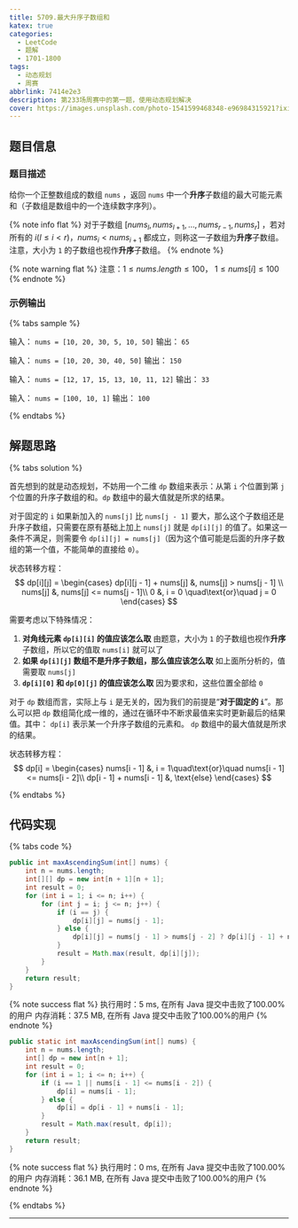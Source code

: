 ```yaml
---
title: 5709.最大升序子数组和
katex: true
categories:
  - LeetCode
  - 题解
  - 1701-1800
tags:
  - 动态规划
  - 周赛
abbrlink: 7414e2e3
description: 第233场周赛中的第一题，使用动态规划解决
cover: https://images.unsplash.com/photo-1541599468348-e96984315921?ixid=MXwxMjA3fDB8MHxwaG90by1wYWdlfHx8fGVufDB8fHw%3D&ixlib=rb-1.2.1&auto=format&fit=crop&w=1310&q=80
---
```


## 题目信息

### 题目描述

给你一个正整数组成的数组 `nums` ，返回 `nums` 中一个**升序**子数组的最大可能元素和（子数组是数组中的一个连续数字序列）。

{% note info flat %}
对于子数组 $[nums_l, nums_{l+1}, \dots, nums_{r-1}, nums_r]$ ，若对所有的 $i(l \le i < r)$，$nums_i < nums_{i+1}$ 都成立，则称这一子数组为**升序**子数组。注意，大小为 `1` 的子数组也视作**升序**子数组。
{% endnote %}

{% note warning flat %}
注意：$1 \le nums.length \le 100$， $1 \le nums[i] \le 100$
{% endnote %}

### 示例输出

{% tabs sample %}
<!-- tab 示例输出1 -->
输入： `nums = [10, 20, 30, 5, 10, 50]`
输出： `65`
<!-- endtab -->

<!-- tab 示例输出2 -->
输入： `nums = [10, 20, 30, 40, 50]`
输出： `150`
<!-- endtab -->

<!-- tab 示例输出3 -->
输入： `nums = [12, 17, 15, 13, 10, 11, 12]`
输出： `33`
<!-- endtab -->

<!-- tab 示例输出4 -->
输入： `nums = [100, 10, 1]`
输出： `100`
<!-- endtab -->
{% endtabs %}

## 解题思路

{% tabs solution %}
<!-- tab 动态规划 -->
首先想到的就是动态规划，不妨用一个二维 `dp` 数组来表示：从第 `i` 个位置到第 `j` 个位置的升序子数组的和。`dp` 数组中的最大值就是所求的结果。
   
对于固定的 `i` 如果新加入的 `nums[j]` 比 `nums[j - 1]` 要大，那么这个子数组还是升序子数组，只需要在原有基础上加上 `nums[j]` 就是 `dp[i][j]` 的值了。如果这一条件不满足，则需要令 `dp[i][j] = nums[j]`（因为这个值可能是后面的升序子数组的第一个值，不能简单的直接给 `0`）。

状态转移方程：
$$
dp[i][j] = 
\begin{cases}
dp[i][j - 1] + nums[j] &, nums[j] > nums[j - 1] \\
nums[j] &, nums[j] <= nums[j - 1]\\
0 &, i = 0 \quad\text{or}\quad j = 0
\end{cases}
$$

需要考虑以下特殊情况：
1. **对角线元素 `dp[i][i]` 的值应该怎么取**
   由题意，大小为 `1` 的子数组也视作**升序**子数组，所以它的值取 `nums[i]` 就可以了
2. **如果 `dp[i][j]` 数组不是升序子数组，那么值应该怎么取**
   如上面所分析的，值需要取 `nums[j]`
3. **`dp[i][0]` 和 `dp[0][j]` 的值应该怎么取**
   因为要求和，这些位置全部给 `0`
<!-- endtab -->

<!-- tab dp数组优化 -->
对于 `dp` 数组而言，实际上与 `i` 是无关的，因为我们的前提是“**对于固定的 `i`**”。那么可以把 `dp` 数组简化成一维的，通过在循环中不断求最值来实时更新最后的结果值。其中： `dp[i]` 表示某一个升序子数组的元素和。 `dp` 数组中的最大值就是所求的结果。

状态转移方程：
$$
dp[i] =
\begin{cases}
nums[i - 1] &, i = 1\quad\text{or}\quad nums[i - 1] <= nums[i - 2]\\
dp[i - 1] + nums[i - 1] &, \text{else}
\end{cases}
$$
<!-- endtab -->
{% endtabs %}

## 代码实现

{% tabs code %}
<!-- tab 动态规划 -->
```java
public int maxAscendingSum(int[] nums) {
    int n = nums.length;
    int[][] dp = new int[n + 1][n + 1];
    int result = 0;
    for (int i = 1; i <= n; i++) {
        for (int j = i; j <= n; j++) {
            if (i == j) {
                dp[i][j] = nums[j - 1];
            } else {
                dp[i][j] = nums[j - 1] > nums[j - 2] ? dp[i][j - 1] + nums[j - 1] : nums[j - 1];
            }
            result = Math.max(result, dp[i][j]);
        }
    }
    return result;
}
```

{% note success flat %}
执行用时：5 ms, 在所有 Java 提交中击败了100.00%的用户
内存消耗：37.5 MB, 在所有 Java 提交中击败了100.00%的用户
{% endnote %}
<!-- endtab -->

<!-- tab dp数组优化 -->
```java
public static int maxAscendingSum(int[] nums) {
    int n = nums.length;
    int[] dp = new int[n + 1];
    int result = 0;
    for (int i = 1; i <= n; i++) {
        if (i == 1 || nums[i - 1] <= nums[i - 2]) {
            dp[i] = nums[i - 1];
        } else {
            dp[i] = dp[i - 1] + nums[i - 1];
        }
        result = Math.max(result, dp[i]);
    }
    return result;
}
```

{% note success flat %}
执行用时：0 ms, 在所有 Java 提交中击败了100.00%的用户
内存消耗：36.1 MB, 在所有 Java 提交中击败了100.00%的用户
{% endnote %}
<!-- endtab -->
{% endtabs %}

---

